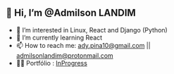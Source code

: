 ## 👋 Hi, I’m @Admilson LANDIM
- 👀 I’m interested in Linux, React and Django (Python)
- 🌱 I’m currently learning React
- 📫 How to reach me: ady.pina10@gmail.com || admilsonlandim@protonmail.com
- 🧑‍💻 Portfólio : [InProgress]()
<!---
Admilson-Landim/Admilson-Landim is a ✨ special ✨ repository because its `README.md` (this file) appears on your GitHub profile.
You can click the Preview link to take a look at your changes.
--->

